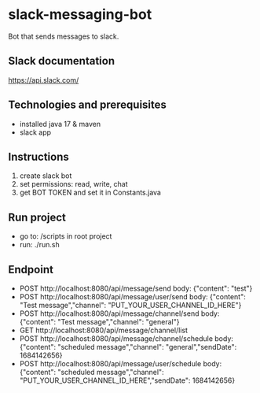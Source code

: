 # slack-messaging-bot
Bot that sends messages to slack.

## Slack documentation
https://api.slack.com/

## Technologies and prerequisites
- installed java 17 & maven
- slack app

## Instructions
1. create slack bot
2. set permissions: read, write, chat
3. get BOT TOKEN and set it in Constants.java

## Run project
- go to: /scripts in root project
- run: ./run.sh

## Endpoint
- POST http://localhost:8080/api/message/send body: {"content": "test"}
- POST http://localhost:8080/api/message/user/send body: {"content": "Test message","channel": "PUT_YOUR_USER_CHANNEL_ID_HERE"}
- POST http://localhost:8080/api/message/channel/send body: {"content": "Test message","channel": "general"}
- GET http://localhost:8080/api/message/channel/list
- POST http://localhost:8080/api/message/channel/schedule body: {"content": "scheduled message","channel": "general","sendDate": 1684142656}
- POST http://localhost:8080/api/message/user/schedule body: {"content": "scheduled message","channel": "PUT_YOUR_USER_CHANNEL_ID_HERE","sendDate": 1684142656}